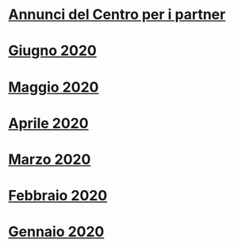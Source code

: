 # [Annunci del Centro per i partner](index.md)
# [Giugno 2020](2020-june.md)
# [Maggio 2020](2020-may.md)
# [Aprile 2020](2020-april.md)
# [Marzo 2020](2020-march.md)
# [Febbraio 2020](2020-february.md)
# [Gennaio 2020](2020-january.md)
